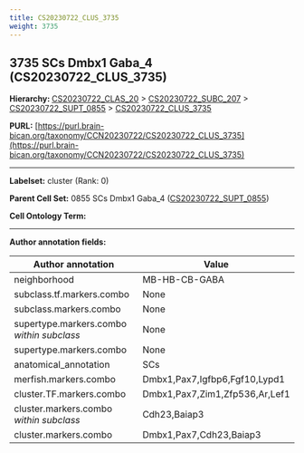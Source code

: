 ```yaml
---
title: CS20230722_CLUS_3735
weight: 3735
---
```

## 3735 SCs Dmbx1 Gaba_4 (CS20230722_CLUS_3735)
<b>Hierarchy: </b>
[CS20230722_CLAS_20](../CS20230722_CLAS_20) >
[CS20230722_SUBC_207](../CS20230722_SUBC_207) >
[CS20230722_SUPT_0855](../CS20230722_SUPT_0855) >
[CS20230722_CLUS_3735](../CS20230722_CLUS_3735)

**PURL:** [https://purl.brain-bican.org/taxonomy/CCN20230722/CS20230722_CLUS_3735](https://purl.brain-bican.org/taxonomy/CCN20230722/CS20230722_CLUS_3735)

---


**Labelset:** cluster (Rank: 0)

**Parent Cell Set:** 0855 SCs Dmbx1 Gaba_4 ([CS20230722_SUPT_0855](../CS20230722_SUPT_0855))



**Cell Ontology Term:** 

[MARKER GENES.]: #


---

[TRANSFERRED ANNOTATIONS.]: #


[AUTHOR ANNOTATION FIELDS.]: #


**Author annotation fields:**

| Author annotation | Value |
|-------------------|-------|
|neighborhood|MB-HB-CB-GABA|
|subclass.tf.markers.combo|None|
|subclass.markers.combo|None|
|supertype.markers.combo _within subclass_|None|
|supertype.markers.combo|None|
|anatomical_annotation|SCs|
|merfish.markers.combo|Dmbx1,Pax7,Igfbp6,Fgf10,Lypd1|
|cluster.TF.markers.combo|Dmbx1,Pax7,Zim1,Zfp536,Ar,Lef1|
|cluster.markers.combo _within subclass_|Cdh23,Baiap3|
|cluster.markers.combo|Dmbx1,Pax7,Cdh23,Baiap3|
